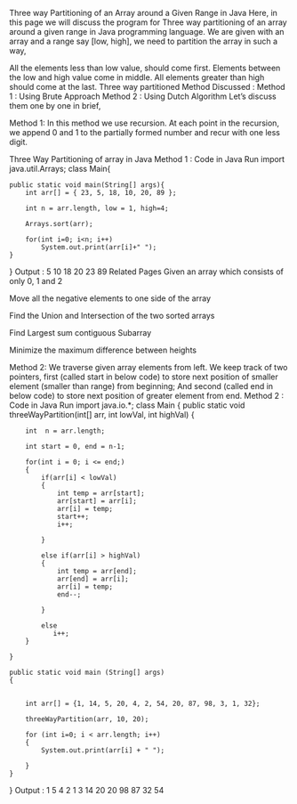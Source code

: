 Three way Partitioning of an Array around a Given Range in Java
Here, in this page we will discuss the program for Three way partitioning of an array around a given range in Java programming language. We are given with an array and a range say [low, high], we need to partition the array in such a way,

All the elements less than low value, should come first.
Elements between the low and high value come in middle.
All elements greater than high should come at the last.
Three way partitioned
Method Discussed :
Method 1 : Using Brute Approach
Method 2 : Using Dutch Algorithm
Let’s discuss them one by one in brief,

Method 1:
In this method we use recursion. At each point in the recursion, we append 0 and 1 to the partially formed number and recur with one less digit. 

Three Way Partitioning of array in Java
Method 1 : Code in Java
Run
import java.util.Arrays;
class Main{

    public static void main(String[] args){
        int arr[] = { 23, 5, 18, 10, 20, 89 };
     
        int n = arr.length, low = 1, high=4;
     
        Arrays.sort(arr);
        
        for(int i=0; i<n; i++)
            System.out.print(arr[i]+" ");
    }
}
Output :
5 10 18 20 23 89
Related Pages
Given an array which consists of only 0, 1 and 2

Move all the negative elements to one side of the array

Find the Union and Intersection of the two sorted arrays

Find Largest sum contiguous Subarray

Minimize the maximum difference between heights 

Method 2:
We traverse given array elements from left.
We keep track of two pointers, first (called start in below code) to store next position of smaller element (smaller than range) from beginning;
And second (called end in below code) to store next position of greater element from end.
Method 2 : Code in Java
Run
import java.io.*;
class Main
{
    public static void threeWayPartition(int[] arr, int lowVal, int highVal)
    {
         
        int  n = arr.length;
         
        int start = 0, end = n-1;
        
        for(int i = 0; i <= end;)
        {
            if(arr[i] < lowVal)
            {
                int temp = arr[start];
                arr[start] = arr[i];
                arr[i] = temp;
                start++;
                i++;
                 
            }
            
            else if(arr[i] > highVal)
            {
                int temp = arr[end];
                arr[end] = arr[i];
                arr[i] = temp;
                end--;
                  
            }
             
            else
               i++;
        }
         
    }
     
    public static void main (String[] args)
    {
     
     
        int arr[] = {1, 14, 5, 20, 4, 2, 54, 20, 87, 98, 3, 1, 32};
         
        threeWayPartition(arr, 10, 20);
  
        for (int i=0; i < arr.length; i++)
        {
            System.out.print(arr[i] + " ");
     
        }   
    }
}
Output :
1 5 4 2 1 3 14 20 20 98 87 32 54
